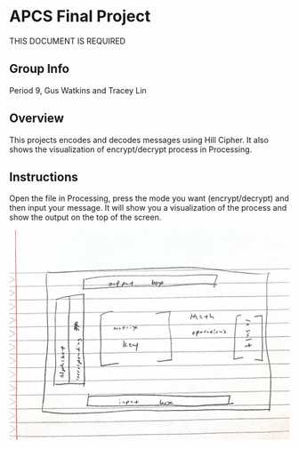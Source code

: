 # APCS Final Project
THIS DOCUMENT IS REQUIRED

## Group Info

Period 9, Gus Watkins and Tracey Lin
## Overview

This projects encodes and decodes messages using Hill Cipher. It also shows the visualization of encrypt/decrypt process in Processing.
## Instructions

Open the file in Processing, press the mode you want (encrypt/decrypt) and then input your message. It will show you a visualization of the process and show the output on the top of the screen. 

![Alt text](encrypt_diagram.jpg?raw=true "Title") 
